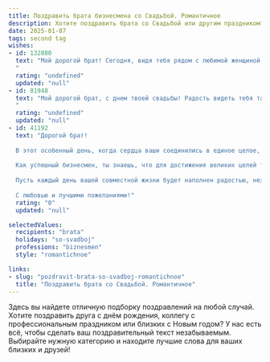 ```yaml
---
title: Поздравить брата бизнесмена со Свадьбой. Романтичное
description: Хотите поздравить брата со Свадьбой или другим праздником? Наш ИИ создаст незабываемое поздравление, а вы обязательно выделитесь среди других.  
date: 2025-01-07
tags: second tag
wishes:
- id: 132880
  text: "Мой дорогой брат! Сегодня, видя тебя рядом с любимой женщиной, я понимаю, что все самые прекрасные сказки о любви – это лишь бледные отражения вашей реальности. Пусть ваш союз будет таким же крепким и прочным, как самые успешные бизнес-проекты, а ваша жизнь –  наполненной счастьем, нежностью и бесконечной романтикой.  Поздравляю вас с этим замечательным днем!  Будьте счастливы!
  "
  rating: "undefined"
  updated: "null"
- id: 81948
  text: "Мой дорогой брат, с днем твоей свадьбы! Радость видеть тебя таким счастливым рядом с любимой. Желаю, чтобы ваш бизнес процветал, а любовь только крепчала с каждым днем. Пусть ваш путь будет наполнен романтикой, а жизнь - счастьем, как в сказке!
  "
  rating: "undefined"
  updated: "null"
- id: 41192
  text: "Дорогой брат!
  
  В этот особенный день, когда сердца ваши соединились в единое целое, хочу поздравить тебя с этим важным событием — твоей свадьбой! Ты с твой избранницей открываете новую страницу жизни, полную любви, счастья и совместных мечтаний.
  
  Как успешный бизнесмен, ты знаешь, что для достижения великих целей требуется упорство и труд. Но в любви все по-другому — она требует доверия, тепла и поддержки. Я верю, что ваша пара станет ярким примером для окружающих, как строить крепкие отношения, в которых царят уважение и взаимопонимание.
  
  Пусть каждый день вашей совместной жизни будет наполнен радостью, незабываемыми моментами и той искренней романтикой, которая вдохновляет. Желаю вам много светлых дней, уютных вечеров и, конечно, больших целей, которых вы достигнете вместе.
  
  С любовью и лучшими пожеланиями!"
  rating: "0"
  updated: "null"

selectedValues:
  recipients: "brata"
  holidays: "so-svadboj"
  professions: "biznesmen"
  style: "romantichnoe"

links:
- slug: "pozdravit-brata-so-svadboj-romantichnoe"
  title: "Поздравить брата со Свадьбой. Романтичное"
---
```


Здесь вы найдете отличную подборку поздравлений на любой случай. 
Хотите поздравить друга с днём рождения, коллегу с профессиональным праздником или близких с Новым годом? У нас есть всё, чтобы сделать ваш поздравительный текст незабываемым. Выбирайте нужную категорию и находите лучшие слова для ваших близких и друзей!
